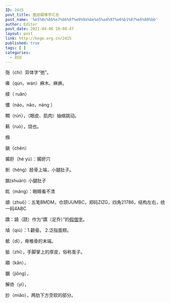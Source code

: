 ```yaml
---
ID: 2415
post_title: 医经疑难字汇总
post_name: '%e5%8c%bb%e7%bb%8f%e9%9a%be%e5%ad%97%e6%b1%87%e6%80%bb'
author: Editor
post_date: 2021-04-06 10:08:47
layout: post
link: http://kege.org.cn/2415
published: true
tags: [ ]
categories:
  - 别论
---
```

㢮（chí）异体字“弛”。

𤸷（qún，wán）麻木、麻痹。

緛（ ruǎn）

憹（náo，nǎo，náng ）

瞤（rún），（眼皮、肌肉）抽缩跳动。

爇（ruò），烧也。

㿗

䐜（chēn）

𩩲骬（hé yú）：𩩲骬穴

䯒（héng）胫骨上端，小腿肚子。

腨(shuàn): 小腿肚子

䀮（máng）：眼睛看不清

䪼（zhuō）：五笔BMDM，仓颉UUMBC，郑码ZIZG，四角21786，结构左右，统一码4ABC

蹻：蹺（跷）作为“蹻（足乔）”的<a href="http://kege.org.cn/3382">假借字</a>。

頄（qiú）：1.颧骨。 2.泛指面颊。

骶（dǐ），脊椎骨的末端。

胝（zhī），手脚掌上的厚皮，俗称茧子。

顑（kǎn），

䐃（jiǒng），

解㑊（yì），

䏚（miǎo），两肋下方空软的部分。